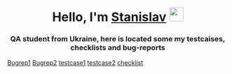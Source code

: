 <h1 align="center">Hello, I'm <a href="https://github.com/5Stan6" target="_blank">Stanislav</a> 
<img src="https://github.com/blackcater/blackcater/raw/main/images/Hi.gif" height="32"/></h1>
<h3 align="center">QA student from Ukraine, here is located some my testcaises, checklists and bug-reports </h3>
<a href="MyWork/homework13.docx">Bugrep1</a>
<a href="MyWork/homework14.docx">Bugrep2</a>
<a href="MyWork/Testcase1.1.xlsx">testcase1</a>
<a href="MyWork/Testcase2.xlsx">testcase2</a>
<a href="MyWork/Checklist.xlsx">checklist</a>
